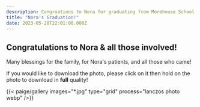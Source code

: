```yaml
---
description: Congruations to Nora for graduating from Morehouse School of Medicine.
title: "Nora's Graduation!"
date: 2023-05-28T22:01:00.000Z
---
```


## Congratulations to Nora & all those involved!

Many blessings for the family, for Nora's patients, and all those who came!

If you would like to download the photo, please click on it then hold on the photo to download in **full** quality!

{{< paige/gallery
     images="*.jpg"
     type="grid"
     process="lanczos photo webp"
     />}}
